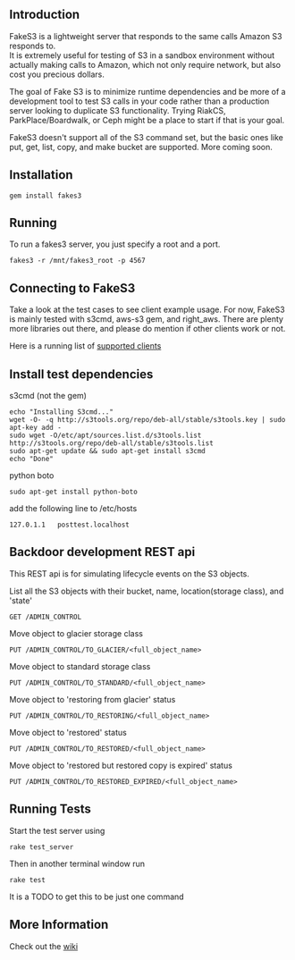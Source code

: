 ## Introduction
FakeS3 is a lightweight server that responds to the same calls Amazon S3 responds to.  
It is extremely useful for testing of S3 in a sandbox environment without actually
making calls to Amazon, which not only require network, but also cost you precious dollars.  

The goal of Fake S3 is to minimize runtime dependencies and be more of a
development tool to test S3 calls in your code rather than a production server
looking to duplicate S3 functionality.  Trying RiakCS, ParkPlace/Boardwalk, or
Ceph might be a place to start if that is your goal.

FakeS3 doesn't support all of the S3 command set, but the basic ones like put, get,
list, copy, and make bucket are supported.  More coming soon.

## Installation

    gem install fakes3

## Running

To run a fakes3 server, you just specify a root and a port.

    fakes3 -r /mnt/fakes3_root -p 4567

## Connecting to FakeS3

Take a look at the test cases to see client example usage.  For now, FakeS3 is
mainly tested with s3cmd, aws-s3 gem, and right_aws.  There are plenty more
libraries out there, and please do mention if other clients work or not.

Here is a running list of [supported clients](https://github.com/jubos/fake-s3/wiki/Supported-Clients "Supported Clients")

## Install test dependencies

s3cmd (not the gem)

    echo "Installing S3cmd..."
    wget -O- -q http://s3tools.org/repo/deb-all/stable/s3tools.key | sudo apt-key add -
    sudo wget -O/etc/apt/sources.list.d/s3tools.list http://s3tools.org/repo/deb-all/stable/s3tools.list
    sudo apt-get update && sudo apt-get install s3cmd
    echo "Done"

python boto

    sudo apt-get install python-boto

add the following line to /etc/hosts

    127.0.1.1   posttest.localhost

## Backdoor development REST api

This REST api is for simulating lifecycle events on the S3 objects.

List all the S3 objects with their bucket, name, location(storage class), and 'state'

    GET /ADMIN_CONTROL

Move object to glacier storage class

    PUT /ADMIN_CONTROL/TO_GLACIER/<full_object_name>

Move object to standard storage class

    PUT /ADMIN_CONTROL/TO_STANDARD/<full_object_name>

Move object to 'restoring from glacier' status

    PUT /ADMIN_CONTROL/TO_RESTORING/<full_object_name>

Move object to 'restored' status

    PUT /ADMIN_CONTROL/TO_RESTORED/<full_object_name>

Move object to 'restored but restored copy is expired' status

    PUT /ADMIN_CONTROL/TO_RESTORED_EXPIRED/<full_object_name>


## Running Tests

Start the test server using

    rake test_server

Then in another terminal window run

    rake test

It is a TODO to get this to be just one command

## More Information

Check out the [wiki](https://github.com/jubos/fake-s3/wiki)
